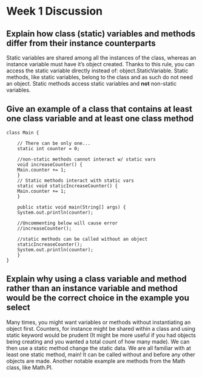 # Week 1 Discussion

## Explain how class (static) variables and methods differ from their instance counterparts

Static variables are shared among all the instances of the class, whereas an instance variable must have it’s object created. Thanks to this rule, you can access the static variable directly instead of: object.StaticVariable. Static methods, like static variables, belong to the class and as such do not need an object. Static methods access static variables and **not** non-static variables.

## Give an example of a class that contains at least one class variable and at least one class method

    class Main {

        // There can be only one...
        static int counter = 0;

        //non-static methods cannot interact w/ static vars
        void increaseCounter() {
        Main.counter += 1;
        }
        // Static methods interact with static vars
        static void staticIncreaseCounter() {
        Main.counter += 1;
        }

        public static void main(String[] args) {
        System.out.println(counter);

        //Uncommenting below will cause error
        //increaseCounter();

        //static methods can be called without an object
        staticIncreaseCounter();
        System.out.println(counter);
        }
    }

## Explain why using a class variable and method rather than an instance variable and method would be the correct choice in the example you select

Many times, you might want variables or methods without instantiating an object first. Counters, for instance might be shared within a class and using static keyword would be prudent (It might be more useful if you had objects being creating and you wanted a total count of how many made). We can then use a static method change the static data. We are all familiar with at least one static method, main! It can be called without and before any other objects are made. Another notable example are methods from the Math class, like Math.PI.
